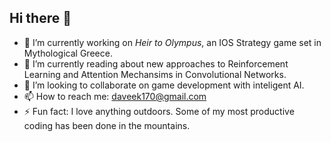 ## Hi there 👋

- 🔭 I’m currently working on _Heir to Olympus_, an IOS Strategy game set in Mythological Greece.
- 🌱 I’m currently reading about new approaches to Reinforcement Learning and Attention Mechansims in Convolutional Networks.
- 👯 I’m looking to collaborate on game development with inteligent AI.
- 📫 How to reach me: daveek170@gmail.com
- ⚡ Fun fact: I love anything outdoors. Some of my most productive coding has been done in the mountains.
